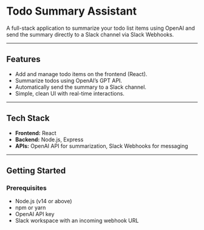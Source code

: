 # Todo Summary Assistant

A full-stack application to summarize your todo list items using OpenAI and send the summary directly to a Slack channel via Slack Webhooks.

---

## Features

- Add and manage todo items on the frontend (React).
- Summarize todos using OpenAI’s GPT API.
- Automatically send the summary to a Slack channel.
- Simple, clean UI with real-time interactions.

---

## Tech Stack

- **Frontend:** React  
- **Backend:** Node.js, Express  
- **APIs:** OpenAI API for summarization, Slack Webhooks for messaging

---

## Getting Started

### Prerequisites

- Node.js (v14 or above)  
- npm or yarn  
- OpenAI API key  
- Slack workspace with an incoming webhook URL
